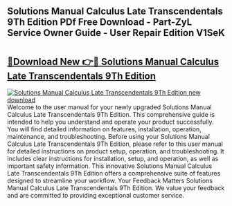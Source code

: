 ## Solutions Manual Calculus Late Transcendentals 9Th Edition PDf Free Download - Part-ZyL Service Owner Guide - User Repair Edition V1SeK

# <h2><a href="http://bc60898.oget.top/?id=Solutions+Manual+Calculus+Late+Transcendentals+9Th+Edition">🔗Download New 👉🔴 Solutions Manual Calculus Late Transcendentals 9Th Edition</a></h2>

[![Solutions Manual Calculus Late Transcendentals 9Th Edition new download](https://i.imgur.com/5g1atiW.png)](http://bc60898.oget.top/?id=Solutions+Manual+Calculus+Late+Transcendentals+9Th+Edition)
Welcome to the user manual for your newly upgraded Solutions Manual Calculus Late Transcendentals 9Th Edition. This comprehensive guide is intended to help you understand and operate your product successfully. You will find detailed information on features, installation, operation, maintenance, and troubleshooting. Before using your Solutions Manual Calculus Late Transcendentals 9Th Edition, please refer to this user manual for detailed instructions on product setup, operation, and troubleshooting. It includes clear instructions for installation, setup, and operation, as well as important safety information. This innovative Solutions Manual Calculus Late Transcendentals 9Th Edition offers a comprehensive suite of features designed to streamline your workflow. Your Feedback Matters Solutions Manual Calculus Late Transcendentals 9Th Edition. We value your feedback and are committed to providing exceptional customer service.
